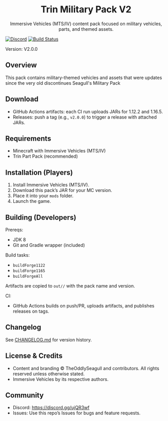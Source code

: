 <div align="center">

# Trin Military Pack V2

Immersive Vehicles (MTS/IV) content pack focused on military vehicles, parts, and themed assets.

</div>

[![Discord](https://img.shields.io/badge/Discord-join-7289DA?logo=discord&logoColor=white)](https://discord.gg/ujQR3wf)
[![Build Status](https://github.com/TheOddlySeagull/Trin-Military-Pack-V2/actions/workflows/build.yml/badge.svg)](https://github.com/TheOddlySeagull/Trin-Military-Pack-V2/actions/workflows/build.yml)

Version: V2.0.0

## Overview

This pack contains military-themed vehicles and assets that were updates since the very old discontinues Seagull's Military Pack

## Download

- GitHub Actions artifacts: each CI run uploads JARs for 1.12.2 and 1.16.5.
- Releases: push a tag (e.g., `v2.0.0`) to trigger a release with attached JARs.

## Requirements

- Minecraft with Immersive Vehicles (MTS/IV)
- Trin Part Pack (recommended)

## Installation (Players)

1. Install Immersive Vehicles (MTS/IV).
2. Download this pack’s JAR for your MC version.
3. Place it into your `mods` folder.
4. Launch the game.

## Building (Developers)

Prereqs:
- JDK 8
- Git and Gradle wrapper (included)

Build tasks:
- `buildForge1122`
- `buildForge1165`
- `buildForgeAll`

Artifacts are copied to `out//` with the pack name and version.

CI:
- GitHub Actions builds on push/PR, uploads artifacts, and publishes releases on tags.

## Changelog

See [CHANGELOG.md](./CHANGELOG.md) for version history.

## License & Credits

- Content and branding © TheOddlySeagull and contributors. All rights reserved unless otherwise stated.
- Immersive Vehicles by its respective authors.

## Community

- Discord: https://discord.gg/ujQR3wf
- Issues: Use this repo’s Issues for bugs and feature requests.

